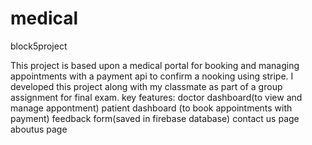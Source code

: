 # medical
block5project

This project is based upon a medical portal for booking and managing appointments with a payment api to confirm a nooking using stripe. I developed this project along with my classmate as part of a group assignment for final exam.
key features:
doctor dashboard(to view and manage appontment)
patient dashboard (to book appointments with payment)
feedback form(saved in firebase database)
contact us page
aboutus page
